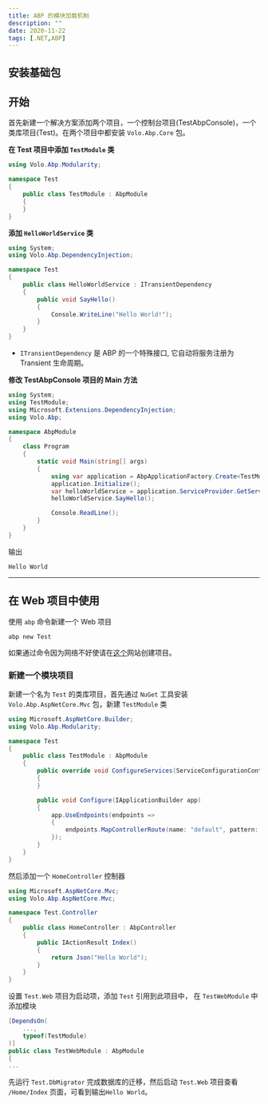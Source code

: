 ```yaml
---
title: ABP 的模块加载机制
description: ""
date: 2020-11-22
tags: [.NET,ABP]
---
```


## 安装基础包

## 开始

首先新建一个解决方案添加两个项目，一个控制台项目(TestAbpConsole)，一个类库项目(Test)。在两个项目中都安装 `Volo.Abp.Core` 包。

<!-- more -->

**在 Test 项目中添加 `TestModule` 类**

```csharp
using Volo.Abp.Modularity;

namespace Test
{
    public class TestModule : AbpModule
    {
    }
}
```

**添加 `HelloWorldService` 类**

```csharp
using System;
using Volo.Abp.DependencyInjection;

namespace Test
{
    public class HelloWorldService : ITransientDependency
    {
        public void SayHello()
        {
            Console.WriteLine("Hello World!");
        }
    }
}
```

- `ITransientDependency` 是 ABP 的一个特殊接口, 它自动将服务注册为Transient 生命周期。

**修改 TestAbpConsole 项目的 Main 方法**

```csharp
using System;
using TestModule;
using Microsoft.Extensions.DependencyInjection;
using Volo.Abp;

namespace AbpModule
{
    class Program
    {
        static void Main(string[] args)
        {
            using var application = AbpApplicationFactory.Create<TestModule>();
            application.Initialize();
            var helloWorldService = application.ServiceProvider.GetService<HelloWorldService>();
            helloWorldService.SayHello();

            Console.ReadLine();
        }
    }
}
```

输出

```
Hello World
```

---

## 在 Web 项目中使用

使用 `abp` 命令新建一个 Web 项目

```
abp new Test
```

如果通过命令因为网络不好使请在[这个](https://abp.io/get-started#pills-profile)网站创建项目。

### 新建一个模块项目

新建一个名为 `Test` 的类库项目，首先通过 `NuGet` 工具安装 `Volo.Abp.AspNetCore.Mvc` 包，新建 `TestModule` 类

```csharp
using Microsoft.AspNetCore.Builder;
using Volo.Abp.Modularity;

namespace Test
{
    public class TestModule : AbpModule
    {
        public override void ConfigureServices(ServiceConfigurationContext context)
        {
        }

        public void Configure(IApplicationBuilder app)
        {
            app.UseEndpoints(endpoints =>
            {
                endpoints.MapControllerRoute(name: "default", pattern: "{controller=Home}/{action=Index}/{id?}");
            });
        }
    }
}
```

然后添加一个 `HomeController` 控制器

```csharp
using Microsoft.AspNetCore.Mvc;
using Volo.Abp.AspNetCore.Mvc;

namespace Test.Controller
{
    public class HomeController : AbpController
    {
        public IActionResult Index()
        {
            return Json("Hello World");
        }
    }
}
```

设置 `Test.Web` 项目为启动项，添加 `Test` 引用到此项目中， 在 `TestWebModule`  中添加模块

```csharp
[DependsOn(
    ...,
    typeof(TestModule)
)]
public class TestWebModule : AbpModule
{
...
```

先运行 `Test.DbMigrator` 完成数据库的迁移，然后启动 `Test.Web` 项目查看 `/Home/Index` 页面，可看到输出`Hello World`。
